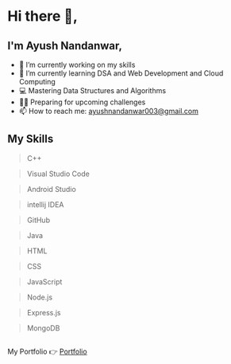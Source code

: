 # Hi there 👋,

## I'm Ayush Nandanwar, 


- 🔭 I’m currently working on my skills
- 🌱 I’m currently learning DSA and Web Development and Cloud Computing
- 💻 Mastering Data Structures and Algorithms
- 🧑‍💻 Preparing for upcoming challenges
- 📫 How to reach me: ayushnandanwar003@gmail.com

## My Skills
> C++


> Visual Studio Code


> Android Studio


> intellij IDEA


> GitHub


> Java


> HTML


> CSS


> JavaScript


> Node.js

>Express.js

>MongoDB




##
My Portfolio 👉 [Portfolio](https://me.ayushnandanwar.repl.co/)



